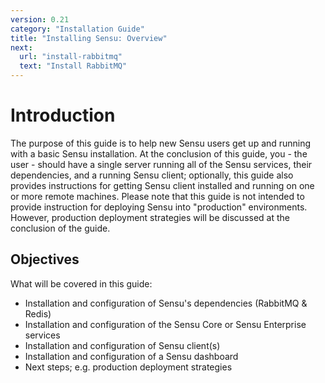 ```yaml
---
version: 0.21
category: "Installation Guide"
title: "Installing Sensu: Overview"
next:
  url: "install-rabbitmq"
  text: "Install RabbitMQ"
---
```


# Introduction

The purpose of this guide is to help new Sensu users get up and running with a basic Sensu installation. At the conclusion of this guide, you - the user - should have a single server running all of the Sensu services, their dependencies, and a running Sensu client; optionally, this guide also provides instructions for getting Sensu client installed and running on one or more remote machines. Please note that this guide is not intended to provide instruction for deploying Sensu into "production" environments. However, production deployment strategies will be discussed at the conclusion of the guide.

## Objectives

What will be covered in this guide:

- Installation and configuration of Sensu's dependencies (RabbitMQ & Redis)
- Installation and configuration of the Sensu Core or Sensu Enterprise services
- Installation and configuration of Sensu client(s)
- Installation and configuration of a Sensu dashboard
- Next steps; e.g. production deployment strategies
